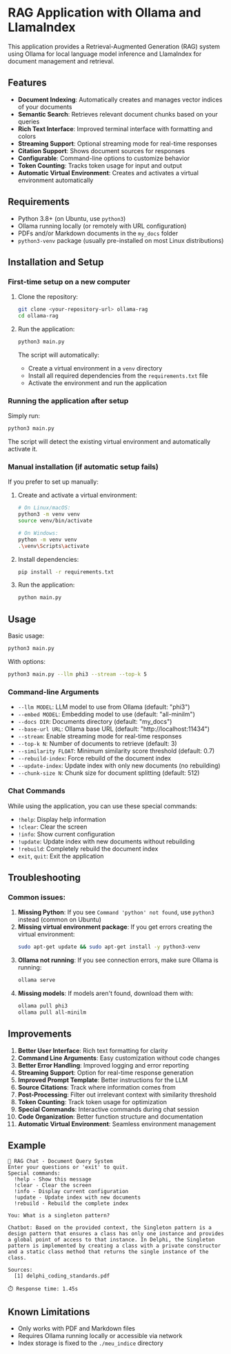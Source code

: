 # RAG Application with Ollama and LlamaIndex

This application provides a Retrieval-Augmented Generation (RAG) system using Ollama for local language model inference and LlamaIndex for document management and retrieval.

## Features

- **Document Indexing**: Automatically creates and manages vector indices of your documents
- **Semantic Search**: Retrieves relevant document chunks based on your queries
- **Rich Text Interface**: Improved terminal interface with formatting and colors
- **Streaming Support**: Optional streaming mode for real-time responses
- **Citation Support**: Shows document sources for responses
- **Configurable**: Command-line options to customize behavior
- **Token Counting**: Tracks token usage for input and output
- **Automatic Virtual Environment**: Creates and activates a virtual environment automatically

## Requirements

- Python 3.8+ (on Ubuntu, use `python3`)
- Ollama running locally (or remotely with URL configuration)
- PDFs and/or Markdown documents in the `my_docs` folder
- `python3-venv` package (usually pre-installed on most Linux distributions)

## Installation and Setup

### First-time setup on a new computer

1. Clone the repository:
   ```bash
   git clone <your-repository-url> ollama-rag
   cd ollama-rag
   ```

2. Run the application:
   ```bash
   python3 main.py
   ```

   The script will automatically:
   - Create a virtual environment in a `venv` directory
   - Install all required dependencies from the `requirements.txt` file
   - Activate the environment and run the application

### Running the application after setup

Simply run:
```bash
python3 main.py
```

The script will detect the existing virtual environment and automatically activate it.

### Manual installation (if automatic setup fails)

If you prefer to set up manually:

1. Create and activate a virtual environment:
   ```bash
   # On Linux/macOS:
   python3 -m venv venv
   source venv/bin/activate
   
   # On Windows:
   python -m venv venv
   .\venv\Scripts\activate
   ```

2. Install dependencies:
   ```bash
   pip install -r requirements.txt
   ```

3. Run the application:
   ```bash
   python main.py
   ```

## Usage

Basic usage:

```bash
python3 main.py
```

With options:

```bash
python3 main.py --llm phi3 --stream --top-k 5
```

### Command-line Arguments

- `--llm MODEL`: LLM model to use from Ollama (default: "phi3")
- `--embed MODEL`: Embedding model to use (default: "all-minilm")
- `--docs DIR`: Documents directory (default: "my_docs")
- `--base-url URL`: Ollama base URL (default: "http://localhost:11434")
- `--stream`: Enable streaming mode for real-time responses
- `--top-k N`: Number of documents to retrieve (default: 3)
- `--similarity FLOAT`: Minimum similarity score threshold (default: 0.7)
- `--rebuild-index`: Force rebuild of the document index
- `--update-index`: Update index with only new documents (no rebuilding)
- `--chunk-size N`: Chunk size for document splitting (default: 512)

### Chat Commands

While using the application, you can use these special commands:

- `!help`: Display help information
- `!clear`: Clear the screen
- `!info`: Show current configuration
- `!update`: Update index with new documents without rebuilding
- `!rebuild`: Completely rebuild the document index
- `exit`, `quit`: Exit the application

## Troubleshooting

### Common issues:

1. **Missing Python**: If you see `Command 'python' not found`, use `python3` instead (common on Ubuntu)
2. **Missing virtual environment package**: If you get errors creating the virtual environment:
   ```bash
   sudo apt-get update && sudo apt-get install -y python3-venv
   ```
3. **Ollama not running**: If you see connection errors, make sure Ollama is running:
   ```bash
   ollama serve
   ```
4. **Missing models**: If models aren't found, download them with:
   ```bash
   ollama pull phi3
   ollama pull all-minilm
   ```

## Improvements

1. **Better User Interface**: Rich text formatting for clarity
2. **Command Line Arguments**: Easy customization without code changes
3. **Better Error Handling**: Improved logging and error reporting
4. **Streaming Support**: Option for real-time response generation
5. **Improved Prompt Template**: Better instructions for the LLM
6. **Source Citations**: Track where information comes from
7. **Post-Processing**: Filter out irrelevant context with similarity threshold
8. **Token Counting**: Track token usage for optimization
9. **Special Commands**: Interactive commands during chat session
10. **Code Organization**: Better function structure and documentation
11. **Automatic Virtual Environment**: Seamless environment management

## Example

```
🤖 RAG Chat - Document Query System
Enter your questions or 'exit' to quit.
Special commands:
  !help - Show this message
  !clear - Clear the screen
  !info - Display current configuration
  !update - Update index with new documents
  !rebuild - Rebuild the complete index

You: What is a singleton pattern?

Chatbot: Based on the provided context, the Singleton pattern is a design pattern that ensures a class has only one instance and provides a global point of access to that instance. In Delphi, the Singleton pattern is implemented by creating a class with a private constructor and a static class method that returns the single instance of the class.

Sources:
  [1] delphi_coding_standards.pdf

⏱️ Response time: 1.45s
```

## Known Limitations

- Only works with PDF and Markdown files
- Requires Ollama running locally or accessible via network
- Index storage is fixed to the `./meu_indice` directory
